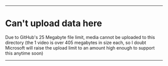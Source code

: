 
***

# Can't upload data here

Due to GitHub's 25 Megabyte file limit, media cannot be uploaded to this directory (the 1 video is over 405 megabytes in size each, so I doubt Microsoft will raise the upload limit to an amount high enough to support this anytime soon)

***

